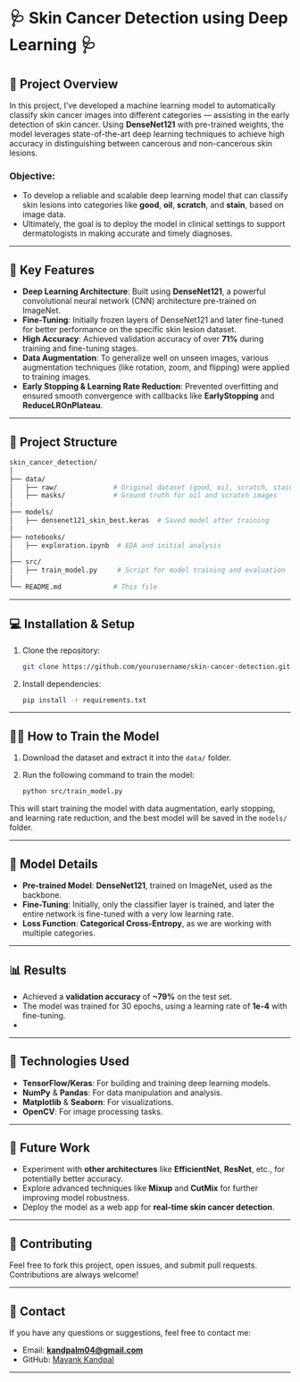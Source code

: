 # 🩺 **Skin Cancer Detection using Deep Learning** 🩺

## 🌟 **Project Overview**

In this project, I’ve developed a machine learning model to automatically classify skin cancer images into different categories — assisting in the early detection of skin cancer. Using **DenseNet121** with pre-trained weights, the model leverages state-of-the-art deep learning techniques to achieve high accuracy in distinguishing between cancerous and non-cancerous skin lesions.

### **Objective:**

* To develop a reliable and scalable deep learning model that can classify skin lesions into categories like **good**, **oil**, **scratch**, and **stain**, based on image data.
* Ultimately, the goal is to deploy the model in clinical settings to support dermatologists in making accurate and timely diagnoses.

---

## 🚀 **Key Features**

* **Deep Learning Architecture**: Built using **DenseNet121**, a powerful convolutional neural network (CNN) architecture pre-trained on ImageNet.
* **Fine-Tuning**: Initially frozen layers of DenseNet121 and later fine-tuned for better performance on the specific skin lesion dataset.
* **High Accuracy**: Achieved validation accuracy of over **71%** during training and fine-tuning stages.
* **Data Augmentation**: To generalize well on unseen images, various augmentation techniques (like rotation, zoom, and flipping) were applied to training images.
* **Early Stopping & Learning Rate Reduction**: Prevented overfitting and ensured smooth convergence with callbacks like **EarlyStopping** and **ReduceLROnPlateau**.

---

## 📂 **Project Structure**

```bash
skin_cancer_detection/
│
├── data/
│   ├── raw/              # Original dataset (good, oil, scratch, stain)
│   ├── masks/            # Ground truth for oil and scratch images
│
├── models/
│   ├── densenet121_skin_best.keras  # Saved model after training
│
├── notebooks/
│   ├── exploration.ipynb  # EDA and initial analysis
│
├── src/
│   ├── train_model.py     # Script for model training and evaluation
│
└── README.md             # This file
```

---

## 💻 **Installation & Setup**

1. Clone the repository:

   ```bash
   git clone https://github.com/yourusername/skin-cancer-detection.git
   ```

2. Install dependencies:

   ```bash
   pip install -r requirements.txt
   ```

---

## 🧑‍💻 **How to Train the Model**

1. Download the dataset and extract it into the `data/` folder.
2. Run the following command to train the model:

   ```bash
   python src/train_model.py
   ```

This will start training the model with data augmentation, early stopping, and learning rate reduction, and the best model will be saved in the `models/` folder.

---

## 🧠 **Model Details**

* **Pre-trained Model**: **DenseNet121**, trained on ImageNet, used as the backbone.
* **Fine-Tuning**: Initially, only the classifier layer is trained, and later the entire network is fine-tuned with a very low learning rate.
* **Loss Function**: **Categorical Cross-Entropy**, as we are working with multiple categories.

---

## 📊 **Results**

* Achieved a **validation accuracy** of **\~79%** on the test set.
* The model was trained for 30 epochs, using a learning rate of **1e-4** with fine-tuning.
* 
---

## 🔧 **Technologies Used**

* **TensorFlow/Keras**: For building and training deep learning models.
* **NumPy** & **Pandas**: For data manipulation and analysis.
* **Matplotlib** & **Seaborn**: For visualizations.
* **OpenCV**: For image processing tasks.

---

## 📝 **Future Work**

* Experiment with **other architectures** like **EfficientNet**, **ResNet**, etc., for potentially better accuracy.
* Explore advanced techniques like **Mixup** and **CutMix** for further improving model robustness.
* Deploy the model as a web app for **real-time skin cancer detection**.

---

## 🤝 **Contributing**

Feel free to fork this project, open issues, and submit pull requests. Contributions are always welcome!

---

## 📧 **Contact**

If you have any questions or suggestions, feel free to contact me:

* Email: **[kandpalm04@gmail.com](mailto:kandpalm04@gmail.com)**
* GitHub: [Mayank Kandpal](https://github.com/yourusername)

---
